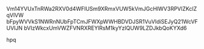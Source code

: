 Vm14YVUxTnRWa2RXV0d4WFlUSm9XRmxVUW5kVmJGcHlWV3RPVlZKclZqVlVW
bFpyWVVkS1NWRnNUbFpTCmJFWXpWWHBDVDJSR1VuVldiSEJyQ21WcVFUVlJN
bVIzWkcxUmVWZFVNRXREYlRsM1kyYzlQUW9LZDJkbQoKYXd6

hpq